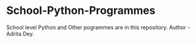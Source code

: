 # School-Python-Programmes
School level Python and Other pogrammes are in this repository.
Author - Adrita Dey.
